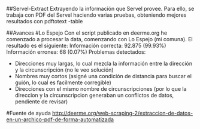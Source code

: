 ##Servel-Extract
Extrayendo la información que Servel provee. Para ello, se trabaja con PDF del Servel haciendo varias pruebas, obteniendo mejores resultados con pdftotext -table

##Avances
#Lo Espejo
Con el script publicado en deerme.org he comenzado a procesar la data, comenzando con Lo Espejo (mi comuna).
El resultado es el siguiente:
Información correcta: 92.875 (99.93%)
Información erronea: 68 (0.07%)
Problemas detectados: 
- Direcciones muy largas, lo cual mezcla la información entre la dirección y la circunscripción (no le veo solución)
- Nombres muy cortos (asigné una condición de distancia para buscar el guión, lo cual es facilmente corregible)
- Direcciones con el mismo nombre de circunscripciones (por lo que la direccion y la circunscripcion generaban un conflictos de datos, pendiente de revisar)

#Fuente de ayuda
http://deerme.org/web-scraping-2/extraccion-de-datos-en-un-archico-pdf-de-forma-automatizada


